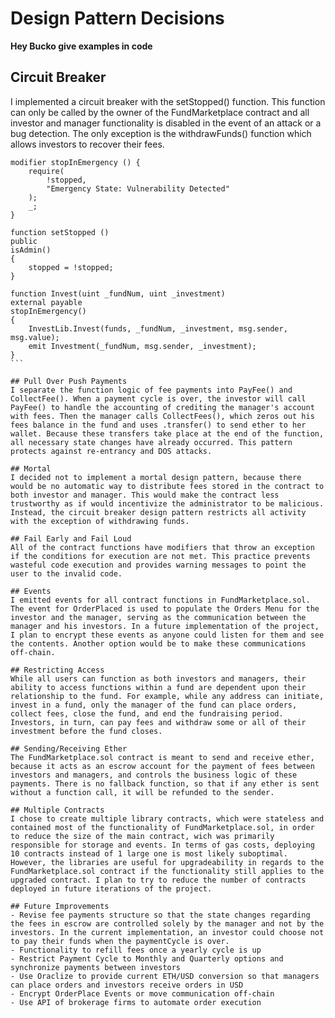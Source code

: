 # Design Pattern Decisions

**Hey Bucko give examples in code**

## Circuit Breaker
I implemented a circuit breaker with the setStopped() function. This function can only be called by the owner of the FundMarketplace contract and all investor and manager functionality is disabled in the event of an attack or a bug detection. The only exception is the withdrawFunds() function which allows investors to recover their fees.
````
modifier stopInEmergency () {
    require(
        !stopped,
        "Emergency State: Vulnerability Detected"
    );
    _;
}

function setStopped ()
public 
isAdmin()
{
    stopped = !stopped;
}

function Invest(uint _fundNum, uint _investment) 
external payable 
stopInEmergency() 
{
    InvestLib.Invest(funds, _fundNum, _investment, msg.sender, msg.value);
    emit Investment(_fundNum, msg.sender, _investment);
}
```

## Pull Over Push Payments
I separate the function logic of fee payments into PayFee() and CollectFee(). When a payment cycle is over, the investor will call PayFee() to handle the accounting of crediting the manager's account with fees. Then the manager calls CollectFees(), which zeros out his fees balance in the fund and uses .transfer() to send ether to her wallet. Because these transfers take place at the end of the function, all necessary state changes have already occurred. This pattern protects against re-entrancy and DOS attacks.

## Mortal
I decided not to implement a mortal design pattern, because there would be no automatic way to distribute fees stored in the contract to both investor and manager. This would make the contract less trustworthy as if would incentivize the administrator to be malicious. Instead, the circuit breaker design pattern restricts all activity with the exception of withdrawing funds.

## Fail Early and Fail Loud
All of the contract functions have modifiers that throw an exception if the conditions for execution are not met. This practice prevents wasteful code execution and provides warning messages to point the user to the invalid code.

## Events
I emitted events for all contract functions in FundMarketplace.sol. The event for OrderPlaced is used to populate the Orders Menu for the investor and the manager, serving as the communication between the manager and his investors. In a future implementation of the project, I plan to encrypt these events as anyone could listen for them and see the contents. Another option would be to make these communications off-chain.

## Restricting Access
While all users can function as both investors and managers, their ability to access functions within a fund are dependent upon their relationship to the fund. For example, while any address can initiate, invest in a fund, only the manager of the fund can place orders, collect fees, close the fund, and end the fundraising period. Investors, in turn, can pay fees and withdraw some or all of their investment before the fund closes.

## Sending/Receiving Ether
The FundMarketplace.sol contract is meant to send and receive ether, because it acts as an escrow account for the payment of fees between investors and managers, and controls the business logic of these payments. There is no fallback function, so that if any ether is sent without a function call, it will be refunded to the sender.

## Multiple Contracts
I chose to create multiple library contracts, which were stateless and contained most of the functionality of FundMarketplace.sol, in order to reduce the size of the main contract, wich was primarily responsible for storage and events. In terms of gas costs, deploying 10 contracts instead of 1 large one is most likely suboptimal. However, the libraries are useful for upgradeability in regards to the FundMarketplace.sol contract if the functionality still applies to the upgraded contract. I plan to try to reduce the number of contracts deployed in future iterations of the project.

## Future Improvements
- Revise fee payments structure so that the state changes regarding the fees in escrow are controlled solely by the manager and not by the investors. In the current implementation, an investor could choose not to pay their funds when the paymentCycle is over.
- Functionality to refill fees once a yearly cycle is up
- Restrict Payment Cycle to Monthly and Quarterly options and synchronize payments between investors
- Use Oraclize to provide current ETH/USD conversion so that managers can place orders and investors receive orders in USD
- Encrypt OrderPlace Events or move communication off-chain
- Use API of brokerage firms to automate order execution
